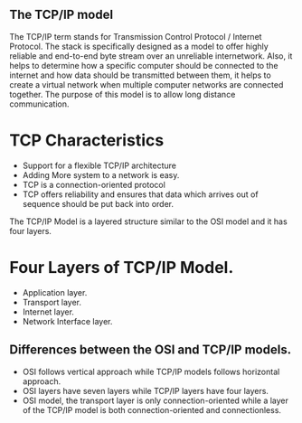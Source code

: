 ## The TCP/IP model

The TCP/IP term stands for Transmission Control Protocol / Internet Protocol. The stack is specifically designed as a model to offer highly reliable and end-to-end byte stream over an unreliable internetwork. Also, it helps to determine how a specific computer should be connected to the internet and how data should be transmitted between them, it helps to create a virtual network when multiple computer networks are connected together. The purpose of this model is to allow long distance communication.


# TCP Characteristics

* Support  for a flexible TCP/IP architecture
* Adding More system to a network is easy.
* TCP is a connection-oriented protocol
* TCP offers reliability and ensures that data which arrives out of sequence should be put back into order.

The TCP/IP Model is a layered structure similar to the OSI model and it has four layers. 

# Four Layers of TCP/IP Model.

* Application layer.
* Transport layer.
* Internet layer.
* Network Interface layer.

## Differences between the OSI and TCP/IP models.
 
* OSI follows vertical approach while TCP/IP models follows horizontal approach.
* OSI layers have seven layers while TCP/IP layers have four layers.
* OSI model, the transport layer is only connection-oriented while a layer of the TCP/IP model is both connection-oriented and connectionless.

